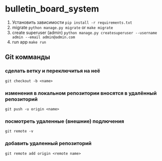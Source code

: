 # bulletin_board_system
1. Установить зависимости `pip install -r requirements.txt`
2. migrate `python manage.py migrate` or `make migrate`
3. create superuser (admin)
`python manage.py createsuperuser --username admin --email admin@admin.com`
4. run app `make run`

## Git комманды
### сделать ветку и переключитья на неё
`git checkout -b <name>`

### изменения в локальном репозитории вносятся в удалённый репозиторий
`git push -u origin <name>`

### посмотреть удаленные (внешние) подлючения
`git remote -v `

### добавить удаленный репозиторий
`git remote add origin <remote name>`
